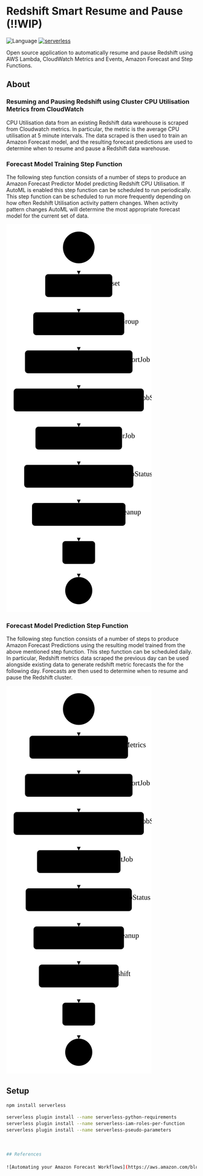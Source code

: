 # Redshift Smart Resume and Pause (!!WIP)

![Language](https://img.shields.io/github/languages/top/servian/aws-auto-remediate.svg) [![serverless](http://public.serverless.com/badges/v3.svg)](http://www.serverless.com)

Open source application to automatically resume and pause Redshift using AWS Lambda, CloudWatch Metrics and Events, Amazon Forecast and Step Functions.

## About

### Resuming and Pausing Redshift using Cluster CPU Utilisation Metrics from CloudWatch

CPU Utilisation data from an existing Redshift data warehouse is scraped from Cloudwatch metrics. In particular, the metric is the average CPU utilisation at 5 minute intervals. The data scraped is then used to train an Amazon Forecast model, and the resulting forecast predictions are used to determine when to resume and pause a Redshift data warehouse. 

### Forecast Model Training Step Function

The following step function consists of a number of steps to produce an Amazon Forecast Predictor Model predicting Redshift CPU Utilisation. If AutoML is enabled this step function can be scheduled to run periodically. This step function can be scheduled to run more frequently depending on how often Redshift Utilisation activity pattern changes. When activity pattern changes AutoML will determine the most appropriate forecast model for the current set of data. 

![model-train-step-function](images/model-train-step-function.svg)

### Forecast Model Prediction Step Function

The following step function consists of a number of steps to produce Amazon Forecast Predictions using the resulting model trained from the above mentioned step function. This step function can be scheduled daily. In particular, Redshift metrics data scraped the previous day can be used alongside existing data to generate redshift metric forecasts the for the following day. Forecasts are then used to determine when to resume and pause the Redshift cluster. 

![model-prediction-step-function](images/model-prediction-step-function.svg)


## Setup

```bash
npm install serverless
```

```bash
serverless plugin install --name serverless-python-requirements
serverless plugin install --name serverless-iam-roles-per-function
serverless plugin install --name serverless-pseudo-parameters
```

```bash


## References

![Automating your Amazon Forecast Workflows](https://aws.amazon.com/blogs/machine-learning/automating-your-amazon-forecast-workflow-with-lambda-step-functions-and-cloudwatch-events-rule/)
